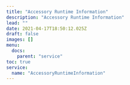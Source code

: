 ```yaml
---
title: "Accessory Runtime Information"
description: "Accessory Runtime Information"
lead: ""
date: 2021-04-17T18:50:12.025Z
draft: false
images: []
menu:
  docs:
    parent: "service"
toc: true
service:
  name: "AccessoryRuntimeInformation"
---
```

